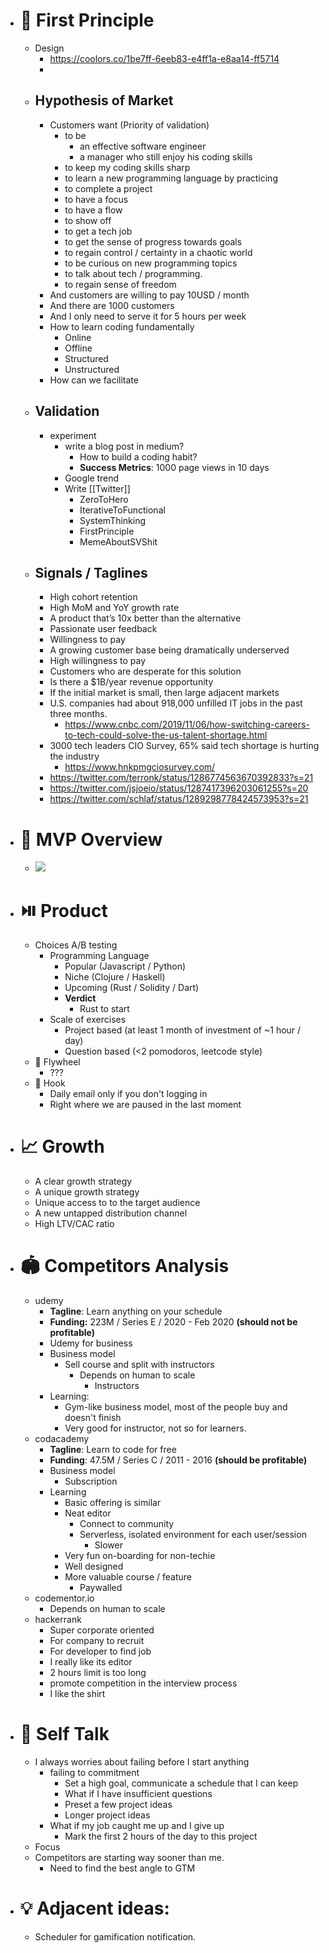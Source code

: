 - # 🧩 First Principle
    - Design
        - https://coolors.co/1be7ff-6eeb83-e4ff1a-e8aa14-ff5714
        - 
    - ## Hypothesis of Market
        - Customers want (Priority of validation)
            - to be
                - an effective software engineer
                - a manager who still enjoy his coding skills
            - to keep my coding skills sharp
            - to learn a new programming language by practicing
            - to complete a project
            - to have a focus
            - to have a flow
            - to show off
            - to get a tech job
            - to get the sense of progress towards goals
            - to regain control / certainty in a chaotic world
            - to be curious on new programming topics
            - to talk about tech / programming.
            - to regain sense of freedom
        - And customers are willing to pay 10USD / month
        - And there are 1000 customers
        - And I only need to serve it for 5 hours per week
        - How to learn coding fundamentally
            - Online
            - Offline
            - Structured
            - Unstructured
        - How can we facilitate
    - ## Validation
        - experiment
            - write a blog post in medium?
                - How to build a coding habit?
                - **Success Metrics**: 1000 page views in 10 days
            - Google trend
            - Write [[Twitter]]
                - ZeroToHero
                - IterativeToFunctional
                - SystemThinking
                - FirstPrinciple
                - MemeAboutSVShit
    - ## Signals / Taglines
        - High cohort retention
        - High MoM and YoY growth rate
        - A product that’s 10x better than the alternative
        - Passionate user feedback
        - Willingness to pay
        - A growing customer base being dramatically underserved
        - High willingness to pay
        - Customers who are desperate for this solution
        - Is there a $1B/year revenue opportunity
        - If the initial market is small, then large adjacent markets
        - U.S. companies had about 918,000 unfilled IT jobs in the past three months.
            - https://www.cnbc.com/2019/11/06/how-switching-careers-to-tech-could-solve-the-us-talent-shortage.html
        - 3000 tech leaders CIO Survey, 65% said tech shortage is hurting the industry
            - https://www.hnkpmgciosurvey.com/
        - https://twitter.com/terronk/status/1286774563670392833?s=21
        - https://twitter.com/jsjoeio/status/1287417396203061255?s=20
        - https://twitter.com/schlaf/status/1289298778424573953?s=21
- # 🦅 MVP Overview
    - ![](https://firebasestorage.googleapis.com/v0/b/firescript-577a2.appspot.com/o/imgs%2Fapp%2FIndieHacker%2FnaVUu2HBJ1.jpg?alt=media&token=4c6f234f-31fa-4483-81ae-d490a6d67ac8)
- # ⏯️ Product 
    - Choices A/B testing
        - Programming Language
            - Popular (Javascript / Python)
            - Niche (Clojure / Haskell)
            - Upcoming (Rust / Solidity / Dart)
            - **Verdict**
                - Rust to start
        - Scale of exercises
            - Project based (at least 1 month of investment of ~1 hour / day)
            - Question based (<2 pomodoros, leetcode style)
    - 🎡 Flywheel
        - ???
    - 🎣 Hook
        - Daily email only if you don't logging in
        - Right where we are paused in the last moment
- # 📈 Growth
    - A clear growth strategy
    - A unique growth strategy
    - Unique access to to the target audience
    - A new untapped distribution channel
    - High LTV/CAC ratio
- # 🏟️ Competitors Analysis
    - udemy
        - **Tagline**: Learn anything on your schedule
        - **Funding:** 223M / Series E / 2020 - Feb 2020 **__(should not be profitable)__**
        - Udemy for business
        - Business model
            - Sell course and split with instructors
                - Depends on human to scale
                    - Instructors
        - Learning:
            - Gym-like business model, most of the people buy and doesn't finish
            - Very good for instructor, not so for learners.
    - codacademy
        - **Tagline**: Learn to code for free
        - **Funding**: 47.5M / Series C / 2011 - 2016 **__(should be profitable)__**
        - Business model
            - Subscription
        - Learning
            - Basic offering is similar
            - Neat editor
                - Connect to community
                - Serverless, isolated environment for each user/session
                    - Slower
            - Very fun on-boarding for non-techie
            - Well designed
            - More valuable course / feature
                - Paywalled
    - codementor.io
        - Depends on human to scale
    - hackerrank
        - Super corporate oriented
        - For company to recruit
        - For developer to find job
        - I really like its editor
        - 2 hours limit is too long
        - promote competition in the interview process
        - I like the shirt
- # 💭 Self Talk 
    - I always worries about failing before I start anything
        - failing to commitment
            - Set a high goal, communicate a schedule that I can keep
            - What if I have insufficient questions
            - Preset a few project ideas
            - Longer project ideas
        - What if my job caught me up and I give up
            - Mark the first 2 hours of the day to this project
    - Focus
    - Competitors are starting way sooner than me.
        - Need to find the best angle to GTM
- # 💡 Adjacent ideas:
    - Scheduler for gamification notification.
